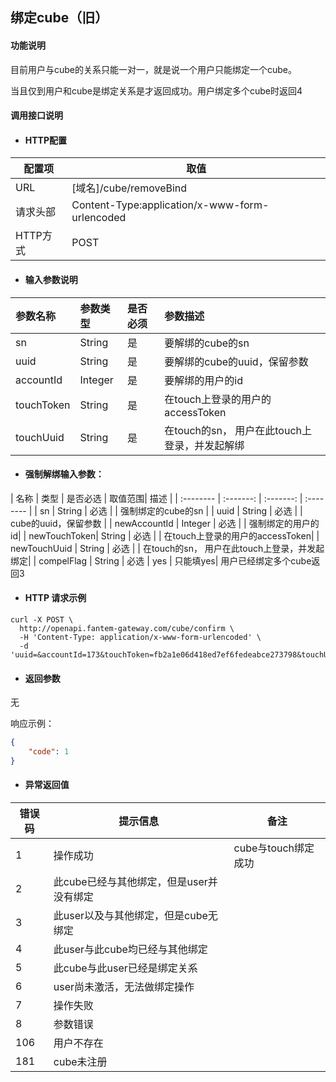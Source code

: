 ## 绑定cube（旧）

#### 功能说明

目前用户与cube的关系只能一对一，就是说一个用户只能绑定一个cube。

当且仅到用户和cube是绑定关系是才返回成功。用户绑定多个cube时返回4

#### 调用接口说明

* #### HTTP配置

| 配置项 | 取值 |
| --- | --- |
| URL | \[域名\]/cube/removeBind|
| 请求头部 | Content-Type:application/x-www-form-urlencoded |
| HTTP方式 | POST |

* #### 输入参数说明

| 参数名称 | 参数类型 | 是否必须 | 参数描述 |
| :--- | :--- | :--- | :--- |
| sn        | String    | 是  | 要解绑的cube的sn |
| uuid      | String    | 是  | 要解绑的cube的uuid，保留参数 |
| accountId | Integer   | 是  | 要解绑的用户的id|
| touchToken| String    | 是  | 在touch上登录的用户的accessToken|
| touchUuid | String    | 是  | 在touch的sn， 用户在此touch上登录，并发起解绑|

* #### 强制解绑输入参数：

| 名称      | 类型      | 是否必选  | 取值范围|  描述     |
| :-------- | :-------: | :-------: | :-------- |
| sn        | String    | 必选  |   | 强制绑定的cube的sn |
| uuid      | String    | 必选  |   | cube的uuid，保留参数 |
| newAccountId | Integer   | 必选  |   | 强制绑定的用户的id|
| newTouchToken| String    | 必选  |   | 在touch上登录的用户的accessToken|
| newTouchUuid | String    | 必选  |   | 在touch的sn， 用户在此touch上登录，并发起绑定|
| compelFlag   | String    | 必选  | yes  | 只能填yes|
用户已经绑定多个cube返回3

* #### HTTP 请求示例

```
curl -X POST \
  http://openapi.fantem-gateway.com/cube/confirm \
  -H 'Content-Type: application/x-www-form-urlencoded' \
  -d 'uuid=&accountId=173&touchToken=fb2a1e06d418ed7ef6fedeabce273798&touchUuid=touchfjsljdfksdjfksdfsdfsdfsdfs234sdfsd&sn=A01011725020927'
```

* #### 返回参数
无

响应示例：

```json
{
    "code": 1
}
```

* #### 异常返回值

| 错误码 | 提示信息 | 备注 |
| --- | --- | --- |
| 1 | 操作成功 | cube与touch绑定成功 |
| 2 | 此cube已经与其他绑定，但是user并没有绑定 |  |
| 3 | 此user以及与其他绑定，但是cube无绑定 |  |
| 4 | 此user与此cube均已经与其他绑定 |  |
| 5 | 此cube与此user已经是绑定关系 |  |
| 6 | user尚未激活，无法做绑定操作 |  |
| 7 | 操作失败 |  |
| 8 | 参数错误 |  |
| 106 | 用户不存在 |  |
| 181 | cube未注册 |  |



